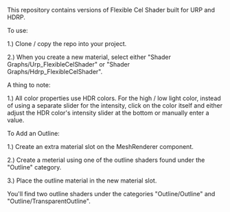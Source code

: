 This repository contains versions of Flexible Cel Shader built for URP and HDRP.

To use:


1.) Clone / copy the repo into your project.

2.) When you create a new material, select either "Shader Graphs/Urp_FlexibleCelShader" or "Shader Graphs/Hdrp_FlexibleCelShader".


A thing to note:

1.) All color properties use HDR colors. For the high / low light color, instead of using a separate slider for the intensity, click on the color itself and either adjust the HDR color's intensity slider at the bottom or manually enter a value. 


To Add an Outline:

1.) Create an extra material slot on the MeshRenderer component.

2.) Create a meterial using one of the outline shaders found under the "Outline" category.

3.) Place the outline material in the new material slot.

You'll find two outline shaders under the categories "Outline/Outline" and "Outline/TransparentOutline".
